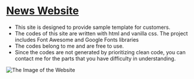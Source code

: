 # [News Website](https://sitefornews.netlify.app/)
- This site is designed to provide sample template for customers.
- The codes of this site are written with html and vanilla css. The project includes Font Awesome and Google Fonts libraries
- The codes belong to me and are free to use.
- Since the codes are not generated by prioritizing clean code, you can contact me for the parts that you have difficulty in understanding.

![The Image of the Website](https://github.com/ahakansahin/DemoDesign3-NewsSite)
